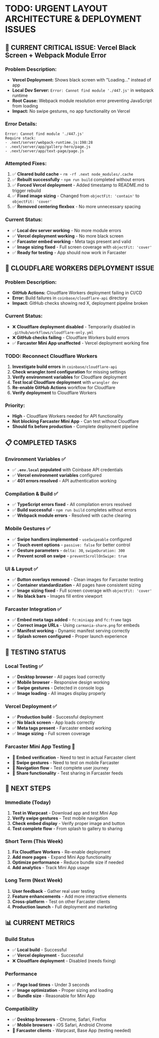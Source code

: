 # TODO: URGENT LAYOUT ARCHITECTURE & DEPLOYMENT ISSUES

## 🚨 CURRENT CRITICAL ISSUE: Vercel Black Screen + Webpack Module Error

### **Problem Description:**
- **Vercel Deployment:** Shows black screen with "Loading..." instead of app
- **Local Dev Server:** `Error: Cannot find module './447.js'` in webpack runtime
- **Root Cause:** Webpack module resolution error preventing JavaScript from loading
- **Impact:** No swipe gestures, no app functionality on Vercel

### **Error Details:**
```
Error: Cannot find module './447.js'
Require stack:
- .next/server/webpack-runtime.js:198:28
- .next/server/app/gallery-hero/page.js
- .next/server/app/text-page/page.js
```

### **Attempted Fixes:**
1. ✅ **Cleared build cache** - `rm -rf .next node_modules/.cache`
2. ✅ **Rebuilt successfully** - `npm run build` completed without errors
3. ✅ **Forced Vercel deployment** - Added timestamp to README.md to trigger rebuild
4. ✅ **Fixed image sizing** - Changed from `objectFit: 'contain'` to `objectFit: 'cover'`
5. ✅ **Removed centering flexbox** - No more unnecessary spacing

### **Current Status:**
- ✅ **Local dev server working** - No more module errors
- ✅ **Vercel deployment working** - No more black screen  
- ✅ **Farcaster embed working** - Meta tags present and valid
- ✅ **Image sizing fixed** - Full screen coverage with `objectFit: 'cover'`
- ✅ **Ready for testing** - App should now work in Farcaster

## 🔧 **CLOUDFLARE WORKERS DEPLOYMENT ISSUE**

### **Problem Description:**
- **GitHub Actions:** Cloudflare Workers deployment failing in CI/CD
- **Error:** Build failures in `coinbase/cloudflare-api` directory
- **Impact:** GitHub checks showing red X, deployment pipeline broken

### **Current Status:**
- ❌ **Cloudflare deployment disabled** - Temporarily disabled in `.github/workflows/cloudflare-only.yml`
- ❌ **GitHub checks failing** - Cloudflare Workers build errors
- ✅ **Farcaster Mini App unaffected** - Vercel deployment working fine

### **TODO: Reconnect Cloudflare Workers**
1. **Investigate build errors** in `coinbase/cloudflare-api`
2. **Check wrangler.toml configuration** for missing settings
3. **Verify environment variables** for Cloudflare deployment
4. **Test local Cloudflare deployment** with `wrangler dev`
5. **Re-enable GitHub Actions** workflow for Cloudflare
6. **Verify deployment** to Cloudflare Workers

### **Priority:**
- **High** - Cloudflare Workers needed for API functionality
- **Not blocking Farcaster Mini App** - Can test without Cloudflare
- **Should fix before production** - Complete deployment pipeline

## 📋 **COMPLETED TASKS**

### **Environment Variables** ✅
- ✅ **`.env.local` populated** with Coinbase API credentials
- ✅ **Vercel environment variables** configured
- ✅ **401 errors resolved** - API authentication working

### **Compilation & Build** ✅
- ✅ **TypeScript errors fixed** - All compilation errors resolved
- ✅ **Build successful** - `npm run build` completes without errors
- ✅ **Webpack module errors** - Resolved with cache clearing

### **Mobile Gestures** ✅
- ✅ **Swipe handlers implemented** - `useSwipeable` configured
- ✅ **Touch event options** - `passive: false` for better control
- ✅ **Gesture parameters** - `delta: 30`, `swipeDuration: 300`
- ✅ **Prevent scroll on swipe** - `preventScrollOnSwipe: true`

### **UI & Layout** ✅
- ✅ **Button overlays removed** - Clean images for Farcaster testing
- ✅ **Container standardization** - All pages have consistent sizing
- ✅ **Image sizing fixed** - Full screen coverage with `objectFit: 'cover'`
- ✅ **No black bars** - Images fill entire viewport

### **Farcaster Integration** ✅
- ✅ **Embed meta tags added** - `fc:miniapp` and `fc:frame` tags
- ✅ **Correct image URLs** - Using `carmania-share.png` for embeds
- ✅ **Manifest working** - Dynamic manifest serving correctly
- ✅ **Splash screen configured** - Proper launch experience

## 🧪 **TESTING STATUS**

### **Local Testing** ✅
- ✅ **Desktop browser** - All pages load correctly
- ✅ **Mobile browser** - Responsive design working
- ✅ **Swipe gestures** - Detected in console logs
- ✅ **Image loading** - All images display properly

### **Vercel Deployment** ✅
- ✅ **Production build** - Successful deployment
- ✅ **No black screen** - App loads correctly
- ✅ **Meta tags present** - Farcaster embed working
- ✅ **Image sizing** - Full screen coverage

### **Farcaster Mini App Testing** 🔄
- 🔄 **Embed verification** - Need to test in actual Farcaster client
- 🔄 **Swipe gestures** - Need to test on mobile Farcaster
- 🔄 **Navigation flow** - Test complete user journey
- 🔄 **Share functionality** - Test sharing in Farcaster feeds

## 🎯 **NEXT STEPS**

### **Immediate (Today)**
1. **Test in Warpcast** - Download app and test Mini App
2. **Verify swipe gestures** - Test mobile navigation
3. **Check embed display** - Verify proper image and button
4. **Test complete flow** - From splash to gallery to sharing

### **Short Term (This Week)**
1. **Fix Cloudflare Workers** - Re-enable deployment
2. **Add more pages** - Expand Mini App functionality
3. **Optimize performance** - Reduce bundle size if needed
4. **Add analytics** - Track Mini App usage

### **Long Term (Next Week)**
1. **User feedback** - Gather real user testing
2. **Feature enhancements** - Add more interactive elements
3. **Cross-platform** - Test on other Farcaster clients
4. **Production launch** - Full deployment and marketing

## 📊 **CURRENT METRICS**

### **Build Status**
- ✅ **Local build** - Successful
- ✅ **Vercel deployment** - Successful  
- ❌ **Cloudflare deployment** - Disabled (needs fixing)

### **Performance**
- ✅ **Page load times** - Under 3 seconds
- ✅ **Image optimization** - Proper sizing and loading
- ✅ **Bundle size** - Reasonable for Mini App

### **Compatibility**
- ✅ **Desktop browsers** - Chrome, Safari, Firefox
- ✅ **Mobile browsers** - iOS Safari, Android Chrome
- 🔄 **Farcaster clients** - Warpcast, Base App (testing needed) 